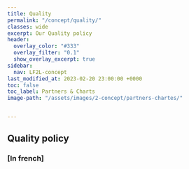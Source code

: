 ```yaml
---
title: Quality 
permalink: "/concept/quality/"
classes: wide
excerpt: Our Quality policy
header:
  overlay_color: "#333"
  overlay_filter: "0.1"
  show_overlay_excerpt: true
sidebar:
  nav: LF2L-concept
last_modified_at: 2023-02-20 23:00:00 +0000
toc: false
toc_label: Partners & Charts
image-path: "/assets/images/2-concept/partners-chartes/"


---
```


## Quality policy 
### [In french]


<object data="../../assets/quality/2023-02-21-quality-lf2l.pdf" width="1000" height="1000" type='application/pdf'></object>

